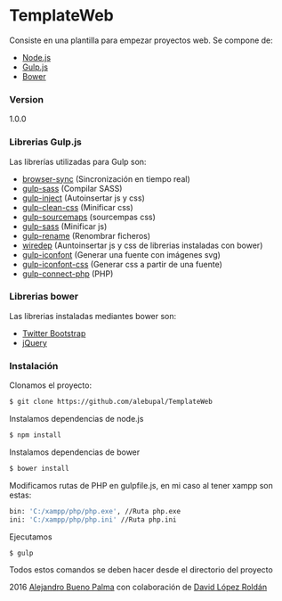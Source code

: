 # TemplateWeb
Consiste en una plantilla para empezar proyectos web. Se compone de:

  - [Node.js](https://nodejs.org/en/ "https://nodejs.org/en/")
  - [Gulp.js](http://gulpjs.com/ "http://gulpjs.com/")
  - [Bower](http://bower.io/ "http://bower.io/")

### Version
1.0.0

### Librerias Gulp.js
Las librerías utilizadas para Gulp son:
 - [browser-sync](https://www.npmjs.com/package/browser-sync "https://www.npmjs.com/package/browser-sync") (Sincronización en tiempo real)
 - [gulp-sass](https://www.npmjs.com/package/gulp-sass "https://www.npmjs.com/package/gulp-sass") (Compilar SASS)
 - [gulp-inject](https://www.npmjs.com/package/gulp-inject "https://www.npmjs.com/package/gulp-inject") (Autoinsertar js y css)
 - [gulp-clean-css](https://www.npmjs.com/package/gulp-clean-css "https://www.npmjs.com/package/gulp-clean-css") (Minificar css)
 - [gulp-sourcemaps](https://www.npmjs.com/package/gulp-sourcemaps "https://www.npmjs.com/package/gulp-sass") (sourcempas css)
 - [gulp-sass](https://www.npmjs.com/package/gulp-minify "https://www.npmjs.com/package/gulp-minify") (Minificar js)
 - [gulp-rename](https://www.npmjs.com/package/gulp-rename "https://www.npmjs.com/package/gulp-rename") (Renombrar ficheros)
 - [wiredep](https://www.npmjs.com/package/wiredep "https://www.npmjs.com/package/wiredep") (Auntoinsertar js y css de librerias instaladas con bower)
 - [gulp-iconfont](https://www.npmjs.com/package/gulp-iconfont "https://www.npmjs.com/package/gulp-iconfont") (Generar una fuente con imágenes svg)
 - [gulp-iconfont-css](https://www.npmjs.com/package/gulp-iconfont-css "https://www.npmjs.com/package/gulp-iconfont-css") (Generar css a partir de una fuente)
 - [gulp-connect-php](https://www.npmjs.com/package/gulp-connect-php "https://www.npmjs.com/package/gulp-connect-php") (PHP)

### Librerias bower

Las librerias instaladas mediantes bower son:

* [Twitter Bootstrap](http://getbootstrap.com/ "http://getbootstrap.com/")
* [jQuery](https://jquery.com/ "https://jquery.com/")

### Instalación

Clonamos el proyecto:

```sh
$ git clone https://github.com/alebupal/TemplateWeb
```
Instalamos dependencias de node.js
```sh
$ npm install
```
Instalamos dependencias de bower
```sh
$ bower install
```
Modificamos rutas de PHP en gulpfile.js, en mi caso al tener xampp son estas:
```sh
bin: 'C:/xampp/php/php.exe', //Ruta php.exe
ini: 'C:/xampp/php/php.ini' //Ruta php.ini
```

Ejecutamos
```sh
$ gulp
```
Todos estos comandos se deben hacer desde el directorio del proyecto



2016 [Alejandro Bueno Palma](http://alejandrobuenopalma.com/ "http://alejandrobuenopalma.com/") con colaboración de [David López Roldán](http://davidlopezroldan.com/ "http://davidlopezroldan.com/")
